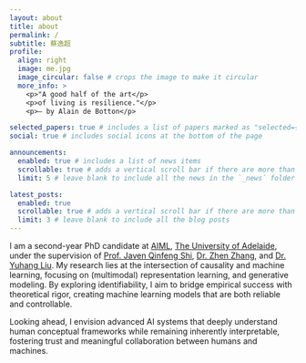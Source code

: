 ```yaml
---
layout: about
title: about
permalink: /
subtitle: 蔡逸超
profile:
  align: right
  image: me.jpg
  image_circular: false # crops the image to make it circular
  more_info: >
    <p>"A good half of the art</p>
    <p>of living is resilience."</p>
    <p>— by Alain de Botton</p>

selected_papers: true # includes a list of papers marked as "selected={true}"
social: true # includes social icons at the bottom of the page

announcements:
  enabled: true # includes a list of news items
  scrollable: true # adds a vertical scroll bar if there are more than 3 news items
  limit: 5 # leave blank to include all the news in the `_news` folder

latest_posts:
  enabled: true
  scrollable: true # adds a vertical scroll bar if there are more than 3 new posts items
  limit: 3 # leave blank to include all the blog posts
---
```


I am a second-year PhD candidate at [AIML](https://www.adelaide.edu.au/aiml), [The University of Adelaide](https://www.adelaide.edu.au), under the supervision of [Prof. Javen Qinfeng Shi](https://cs.adelaide.edu.au/~javen), [Dr. Zhen Zhang](https://zzhang.org), and [Dr. Yuhang Liu](https://sites.google.com/view/yuhangliu/homepage). My research lies at the intersection of causality and machine learning, focusing on (multimodal) representation learning, and generative modeling. By exploring identifiability, I aim to bridge empirical success with theoretical rigor, creating machine learning models that are both reliable and controllable.

Looking ahead, I envision advanced AI systems that deeply understand human conceptual frameworks while remaining inherently interpretable, fostering trust and meaningful collaboration between humans and machines.